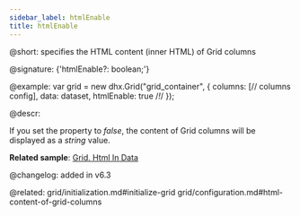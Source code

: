 ```yaml
---
sidebar_label: htmlEnable
title: htmlEnable
---          
```


@short: specifies the HTML content (inner HTML) of Grid columns

@signature: {'htmlEnable?: boolean;'}

@example: 
var grid = new dhx.Grid("grid_container", {
    columns: [// columns config],
    data: dataset,
    htmlEnable: true /*!*/
});


@descr: 

If you set the property to *false*, the content of Grid columns will be displayed as a *string* value.

**Related sample**: [Grid. Html In Data](https://snippet.dhtmlx.com/chitkvkc)

@changelog: added in v6.3

@related: grid/initialization.md#initialize-grid
grid/configuration.md#html-content-of-grid-columns
